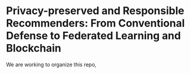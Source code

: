 # Privacy-preserved and Responsible Recommenders: From Conventional Defense to Federated Learning and Blockchain
We are working to organize this repo, 
